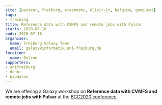 ```yaml
---
site: [pasteur, freiburg, erasmusmc, elixir-it, belgium, genouest]
tags:
- training
title: Reference data with CVMFS and remote jobs with Pulsar
starts: 2020-07-18
ends: 2020-07-18
organiser:
  name: Freiburg Galaxy Team
  email: galaxy@informatik.uni-freiburg.de
location:
  name: Online
supporters:
- unifreiburg
- denbi
- biodaten
---
```


We are offering a Galaxy workshop on **Reference data with CVMFS and remote jobs with Pulsar** at the [BCC2020 conference](https://bcc2020.github.io/).

